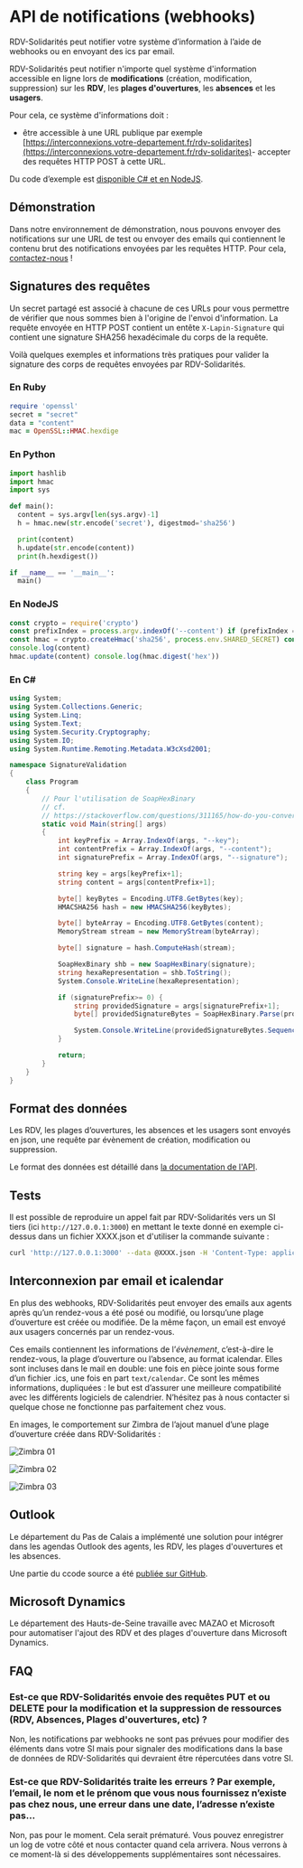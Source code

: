 # API de notifications (webhooks)

RDV-Solidarités peut notifier votre système d’information à l’aide de webhooks ou en envoyant des ics par email.

RDV-Solidarités peut notifier n'importe quel système d'information accessible en ligne lors de **modifications** (création, modification, suppression) sur les **RDV**, les **plages d'ouvertures**, les **absences** et les **usagers**.

Pour cela, ce système d'informations doit :
- être accessible à une URL publique par exemple [https://interconnexions.votre-departement.fr/rdv-solidarites](https://interconnexions.votre-departement.fr/rdv-solidarites)
​- accepter des requêtes HTTP POST à cette URL.

Du code d’exemple est [disponible C# et en NodeJS](https://github.com/guillett/webhook).

## Démonstration

Dans notre environnement de démonstration, nous pouvons envoyer des notifications sur une URL de test ou envoyer des emails qui contiennent le contenu brut des notifications envoyées par les requêtes HTTP. Pour cela, [contactez-nous](mailto:contact@rdv-solidarites.fr) !

## Signatures des requêtes

Un secret partagé est associé à chacune de ces URLs pour vous permettre de vérifier que nous sommes bien à l'origine de l'envoi d'information. La requête envoyée en HTTP POST contient un entête `X-Lapin-Signature` qui contient une signature SHA256 hexadécimale du corps de la requête. 

Voilà quelques exemples et informations très pratiques pour valider la signature des corps de requêtes envoyées par RDV-Solidarités.

### En Ruby

```ruby
require 'openssl'
secret = "secret"
data = "content"
mac = OpenSSL::HMAC.hexdige
```

### En Python

```python
import hashlib
import hmac
import sys

def main():
  content = sys.argv[len(sys.argv)-1]
  h = hmac.new(str.encode('secret'), digestmod='sha256')

  print(content)
  h.update(str.encode(content))
  print(h.hexdigest())

if __name__ == '__main__':
  main()
```

### En NodeJS

```js
const crypto = require('crypto')
const prefixIndex = process.argv.indexOf('--content') if (prefixIndex == -1 || process.argv.length <= prefixIndex + 1) { console.log('--content [content] are mandatory') process.exit(1) }
const hmac = crypto.createHmac('sha256', process.env.SHARED_SECRET) const content = process.argv[prefixIndex+1]
console.log(content)
hmac.update(content) console.log(hmac.digest('hex'))
```

### En C#

```c#
using System;
using System.Collections.Generic;
using System.Linq;
using System.Text;
using System.Security.Cryptography;
using System.IO;
using System.Runtime.Remoting.Metadata.W3cXsd2001;

namespace SignatureValidation
{
    class Program
    {
        // Pour l'utilisation de SoapHexBinary
        // cf.
        // https://stackoverflow.com/questions/311165/how-do-you-convert-a-byte-array-to-a-hexadecimal-string-and-vice-versa/2556329#2556329
        static void Main(string[] args)
        {
            int keyPrefix = Array.IndexOf(args, "--key");
            int contentPrefix = Array.IndexOf(args, "--content");
            int signaturePrefix = Array.IndexOf(args, "--signature");

            string key = args[keyPrefix+1];
            string content = args[contentPrefix+1];

            byte[] keyBytes = Encoding.UTF8.GetBytes(key);
            HMACSHA256 hash = new HMACSHA256(keyBytes);

            byte[] byteArray = Encoding.UTF8.GetBytes(content);
            MemoryStream stream = new MemoryStream(byteArray);

            byte[] signature = hash.ComputeHash(stream);

            SoapHexBinary shb = new SoapHexBinary(signature);
            string hexaRepresentation = shb.ToString();
            System.Console.WriteLine(hexaRepresentation);

            if (signaturePrefix>= 0) {
                string providedSignature = args[signaturePrefix+1];
                byte[] providedSignatureBytes = SoapHexBinary.Parse(providedSignature).Value;

                System.Console.WriteLine(providedSignatureBytes.SequenceEqual(signature));
            }

            return;
        }
    }
}
```

## Format des données

Les RDV, les plages d’ouvertures, les absences et les usagers sont envoyés en json, une requête par évènement de création, modification ou suppression.

Le format des données est détaillé dans [la documentation de l'API](https://www.rdv-solidarites.fr/api-docs/).

## Tests

Il est possible de reproduire un appel fait par RDV-Solidarités vers un SI tiers (ici `http://127.0.0.1:3000`) en mettant le texte donné en exemple ci-dessus dans un fichier XXXX.json et d'utiliser la commande suivante :

```sh
curl 'http://127.0.0.1:3000' --data @XXXX.json -H 'Content-Type: application/json; charset=utf-8'
```

## Interconnexion par email et icalendar

En plus des webhooks, RDV-Solidarités peut envoyer des emails aux agents après qu’un rendez-vous a été posé ou modifié, ou lorsqu’une plage d’ouverture est créée ou modifiée. De la même façon, un email est envoyé aux usagers concernés par un rendez-vous.

Ces emails contiennent les informations de l’_évènement_, c’est-à-dire le rendez-vous, la plage d’ouverture ou l’absence, au format icalendar. Elles sont incluses dans le mail en double: une fois en pièce jointe sous forme d’un fichier .ics, une fois en part `text/calendar`. Ce sont les mêmes informations, dupliquées : le but est d’assurer une meilleure compatibilité avec les différents logiciels de calendrier. N’hésitez pas à nous contacter si quelque chose ne fonctionne pas parfaitement chez vous.

En images, le comportement sur Zimbra de l’ajout manuel d’une plage d’ouverture créée dans RDV-Solidarités :

![Zimbra 01](./zimbra_01.png)

![Zimbra 02](./zimbra_02.png)

![Zimbra 03](./zimbra_03.png)

## Outlook

Le département du Pas de Calais a implémenté une solution pour intégrer dans les agendas Outlook des agents, les RDV, les plages d'ouvertures et les absences.

Une partie du ccode source a été [publiée sur GitHub](https://github.com/rdv-solidarites/Rdvs).

## Microsoft Dynamics

Le département des Hauts-de-Seine travaille avec MAZAO et Microsoft pour automatiser l'ajout des RDV et des plages d'ouverture dans Microsoft Dynamics.

## FAQ

### Est-ce que RDV-Solidarités envoie des requêtes PUT et ou DELETE pour la modification et la suppression de ressources (RDV, Absences, Plages d'ouvertures, etc) ?

Non, les notifications par webhooks ne sont pas prévues pour modifier des éléments dans votre SI mais pour signaler des modifications dans la base de données de RDV-Solidarités qui devraient être répercutées dans votre SI.

### Est-ce que RDV-Solidarités traite les erreurs ? Par exemple, l’email, le nom et le prénom que vous nous fournissez n’existe pas chez nous, une erreur dans une date, l’adresse n’existe pas…

Non, pas pour le moment. Cela serait prématuré. Vous pouvez enregistrer un log de votre côté et nous contacter quand cela arrivera. Nous verrons à ce moment-là si des développements supplémentaires sont nécessaires.



